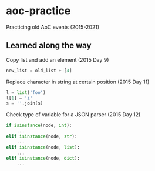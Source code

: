 # aoc-practice

Practicing old AoC events (2015-2021)

## Learned along the way

Copy list and add an element (2015 Day 9)

```python
new_list = old_list + [4]
```

Replace character in string at certain position (2015 Day 11)

```python
l = list('foo')
l[1] = 'i'
s = ''.join(s)
```

Check type of variable for a JSON parser (2015 Day 12)

```python
if isinstance(node, int):
    ...
elif isinstance(node, str):
    ...
elif isinstance(node, list):
    ...
elif isinstance(node, dict):
    ...
```
